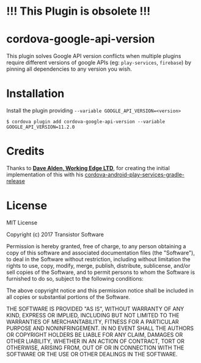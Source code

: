 # !!! This Plugin is obsolete !!!

cordova-google-api-version
======================================

This plugin solves Google API version conflicts when multiple plugins require different versions of google APIs (eg: `play-services`, `firebase`) by pinning all dependencies to any version you wish.

# Installation

Install the plugin providing `--variable GOOGLE_API_VERSION=<version>`

    $ cordova plugin add cordova-google-api-version --variable GOOGLE_API_VERSION=11.2.0
    

# Credits

Thanks to [**Dave Alden, Working Edge LTD**](https://github.com/dpa99c), for creating the initial implementation of this with his [cordova-android-play-services-gradle-release](https://github.com/dpa99c/cordova-android-play-services-gradle-release)

License
================

MIT License

Copyright (c) 2017 Transistor Software

Permission is hereby granted, free of charge, to any person obtaining a copy
of this software and associated documentation files (the "Software"), to deal
in the Software without restriction, including without limitation the rights
to use, copy, modify, merge, publish, distribute, sublicense, and/or sell
copies of the Software, and to permit persons to whom the Software is
furnished to do so, subject to the following conditions:

The above copyright notice and this permission notice shall be included in all
copies or substantial portions of the Software.

THE SOFTWARE IS PROVIDED "AS IS", WITHOUT WARRANTY OF ANY KIND, EXPRESS OR
IMPLIED, INCLUDING BUT NOT LIMITED TO THE WARRANTIES OF MERCHANTABILITY,
FITNESS FOR A PARTICULAR PURPOSE AND NONINFRINGEMENT. IN NO EVENT SHALL THE
AUTHORS OR COPYRIGHT HOLDERS BE LIABLE FOR ANY CLAIM, DAMAGES OR OTHER
LIABILITY, WHETHER IN AN ACTION OF CONTRACT, TORT OR OTHERWISE, ARISING FROM,
OUT OF OR IN CONNECTION WITH THE SOFTWARE OR THE USE OR OTHER DEALINGS IN THE
SOFTWARE.
